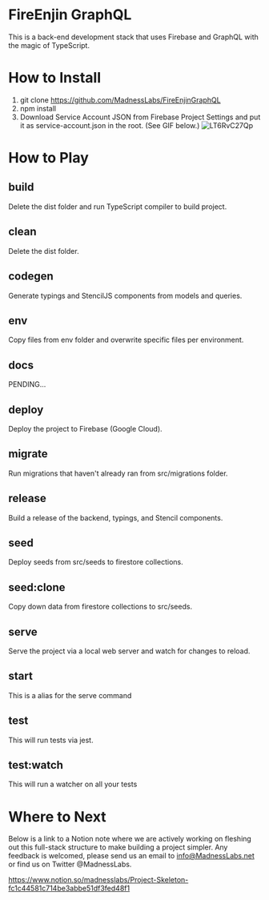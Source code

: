 # FireEnjin GraphQL

This is a back-end development stack that uses Firebase and GraphQL with the magic of TypeScript.

# How to Install

1. git clone https://github.com/MadnessLabs/FireEnjinGraphQL
2. npm install
3. Download Service Account JSON from Firebase Project Settings and put it as service-account.json in the root. (See GIF below.)
   ![LT6RvC27Qp](https://user-images.githubusercontent.com/4184680/66259522-8fba8180-e777-11e9-8e37-a7034c06ebd9.gif)

# How to Play

## build

Delete the dist folder and run TypeScript compiler to build project.

## clean

Delete the dist folder.

## codegen

Generate typings and StencilJS components from models and queries.

## env

Copy files from env folder and overwrite specific files per environment.

## docs

PENDING...

## deploy

Deploy the project to Firebase (Google Cloud).

## migrate

Run migrations that haven't already ran from src/migrations folder.

## release

Build a release of the backend, typings, and Stencil components.

## seed

Deploy seeds from src/seeds to firestore collections.

## seed:clone

Copy down data from firestore collections to src/seeds.

## serve

Serve the project via a local web server and watch for changes to reload.

## start

This is a alias for the serve command

## test

This will run tests via jest.

## test:watch

This will run a watcher on all your tests

# Where to Next

Below is a link to a Notion note where we are actively working on fleshing out this full-stack structure to make building a project simpler. Any feedback is welcomed, please send us an email to info@MadnessLabs.net or find us on Twitter @MadnessLabs.

https://www.notion.so/madnesslabs/Project-Skeleton-fc1c44581c714be3abbe51df3fed48f1
